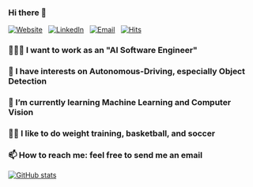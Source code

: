 ### Hi there 👋
[![Website](https://img.shields.io/badge/Website-dlgur1994.github.io-success?style=round&logo=safari)](https://dlgur1994.github.io/)&nbsp;&nbsp;
[![LinkedIn](https://img.shields.io/badge/LinkedIn-Brian.H.Lee-blue?style=round&logo=linkedin)](https://www.linkedin.com/in/brian-hyuk-lee-/)&nbsp;&nbsp;
[![Email](https://img.shields.io/badge/Email-sydbne@gmail.com-red?style=round&logo=gmail)](mailto:sydbne17@gmail.com)&nbsp;&nbsp;
[![Hits](https://hits.seeyoufarm.com/api/count/incr/badge.svg?url=https%3A%2F%2Fgithub.com%2Fdlgur1994%2Fdlgur1994&count_bg=Orange&title_bg=%23555555&icon=awesomelists.svg&icon_color=success&title=visits&edge_flat=false)](https://hits.seeyoufarm.com)

### 👨🏽‍💻 I want to work as an "AI Software Engineer"
### 👀 I have interests on Autonomous-Driving, especially Object Detection
### 🌱 I’m currently learning Machine Learning and Computer Vision
### 💪🏽 I like to do weight training, basketball, and soccer
### 📫 How to reach me: feel free to send me an email

[![GitHub stats](https://github-readme-stats.vercel.app/api?username=dlgur1994)](https://github.com/anuraghazra/github-readme-stats)
